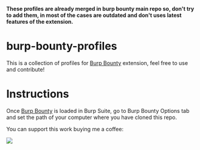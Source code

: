 **These profiles are already merged in burp bounty main repo so, don't try to add them, in most of the cases are outdated and don't uses latest features of the extension.**

# burp-bounty-profiles

This is a collection of profiles for [Burp Bounty](https://github.com/wagiro/BurpBounty) extension, feel free to use and contribute!

# Instructions

Once [Burp Bounty](https://github.com/wagiro/BurpBounty) is loaded in Burp Suite, go to Burp Bounty Options tab and set the path of your computer where you have cloned this repo.

You can support this work buying me a coffee:

[<img src="https://cdn.buymeacoffee.com/buttons/v2/default-green.png">](https://www.buymeacoffee.com/six2dez)
